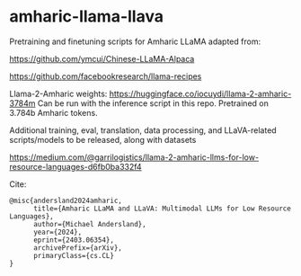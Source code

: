 # amharic-llama-llava

Pretraining and finetuning scripts for Amharic LLaMA adapted from:

https://github.com/ymcui/Chinese-LLaMA-Alpaca

https://github.com/facebookresearch/llama-recipes

Llama-2-Amharic weights: https://huggingface.co/iocuydi/llama-2-amharic-3784m
Can be run with the inference script in this repo. Pretrained on 3.784b Amharic tokens.

Additional training, eval, translation, data processing, and LLaVA-related scripts/models to be released, along with datasets

https://medium.com/@garrilogistics/llama-2-amharic-llms-for-low-resource-languages-d6fb0ba332f4

Cite: 
```
@misc{andersland2024amharic,
      title={Amharic LLaMA and LLaVA: Multimodal LLMs for Low Resource Languages}, 
      author={Michael Andersland},
      year={2024},
      eprint={2403.06354},
      archivePrefix={arXiv},
      primaryClass={cs.CL}
}
```
